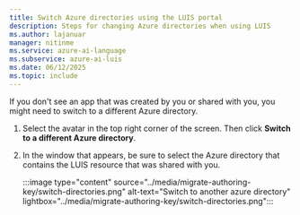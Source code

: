 ```yaml
---
title: Switch Azure directories using the LUIS portal
description: Steps for changing Azure directories when using LUIS
ms.author: lajanuar
manager: nitinme
ms.service: azure-ai-language
ms.subservice: azure-ai-luis
ms.date: 06/12/2025
ms.topic: include
---
```


If you don't see an app that was created by you or shared with you, you might need to switch to a different Azure directory.

1. Select the avatar in the top right corner of the screen. Then click **Switch to a different Azure directory**. 
2. In the window that appears, be sure to select the Azure directory that contains the LUIS resource that was shared with you. 

    :::image type="content" source="../media/migrate-authoring-key/switch-directories.png" alt-text="Switch to another azure directory" lightbox="../media/migrate-authoring-key/switch-directories.png":::
